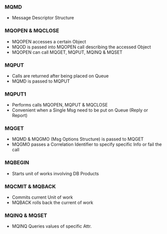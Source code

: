 ### MQMD
- Message Descriptor Structure
### MQOPEN & MQCLOSE
- MQOPEN accesses a certain Object
- MQOD is passed into MQOPEN call describing the accessed Object
- MQOPEN can call MQGET, MQPUT, MQINQ & MQSET
### MQPUT
- Calls are returned after being placed on Queue
- MQMD is passed to MQPUT
### MQPUT1
- Performs calls MQOPEN, MQPUT & MQCLOSE
- Convenient when a Single Msg need to be put on Queue (Reply or Report)
### MQGET
- MQMD & MQGMO (Msg Options Structure) is passed to MQGET
- MQGMO passes a Correlation Identifier to specify specific Info or fail the call
### MQBEGIN
- Starts unit of works involving DB Products
### MQCMIT & MQBACK
- Commits current Unit of work
- MQBACK rolls back the current of work
### MQINQ & MQSET
- MQINQ Queries values of specific Attr.
